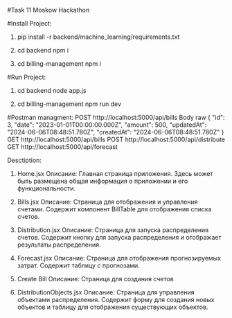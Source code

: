 #Task 11 Moskow Hackathon

#Install Project:

1.  pip install -r backend/machine_learning/requirements.txt

2.  cd backend
    npm i

3.  cd billing-management
    npm i

#Run Project:

1.  cd backend
    node app.js

2.  cd billing-management
    npm run dev

#Postman managment:
POST http://localhost:5000/api/bills
Body raw
{
"id": 3,
"date": "2023-01-01T00:00:00.000Z",
"amount": 500,
"updatedAt": "2024-06-06T08:48:51.780Z",
"createdAt": "2024-06-06T08:48:51.780Z"
}
GET http://localhost:5000/api/bills
POST http://localhost:5000/api/distribute
GET http://localhost:5000/api/forecast

Desctiption:

1. Home.jsx
   Описание: Главная страница приложения. Здесь может быть размещена общая информация о приложении и его функциональности.

2. Bills.jsx
   Описание: Страница для отображения и управления счетами. Содержит компонент BillTable для отображения списка счетов.

3. Distribution.jsx
   Описание: Страница для запуска распределения счетов. Содержит кнопку для запуска распределения и отображает результаты распределения.

4. Forecast.jsx
   Описание: Страница для отображения прогнозируемых затрат. Содержит таблицу с прогнозами.

5. Create Bill
   Описание: Страница для создания счетов

6. DistributionObjects.jsx
   Описание: Страница для управления объектами распределения. Содержит форму для создания новых объектов и таблицу для отображения существующих объектов.
